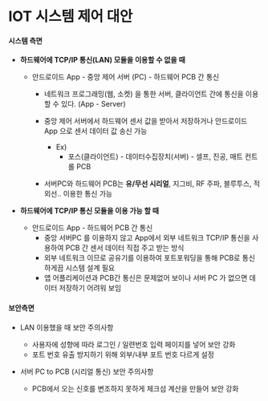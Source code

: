 # IOT 시스템 제어 대안 

#### 시스템 측면

- **하드웨어에 TCP/IP 통신(LAN) 모듈을 이용할 수 없을 때**

  - 안드로이드 App - 중앙 제어 서버 (PC) - 하드웨어 PCB 간 통신 

    - 네트워크 프로그래밍(웹, 소켓) 을 통한 서버, 클라이언트 간에 통신을 이용할 수 있다. (App - Server)

    - 중앙 제어 서버에서 하드웨어 센서 값을 받아서 저장하거나 안드로이드 App 으로 센서 데이터 값 송신 가능 

      - Ex) 
        - 포스(클라이언트) -  데이터수집장치(서버) - 셀프, 진공, 매트 컨트롤 PCB

    - 서버PC와 하드웨어 PCB는 **유/무선 시리얼**, 지그비, RF 주파, 블루투스, 적외선..  이용한 통신 가능 

      

- **하드웨어에 TCP/IP 통신 모듈을 이용 가능 할 때**

  - 안드로이드 App - 하드웨어 PCB 간 통신  
    - 중앙 서버PC 를 이용하지 않고 App에서 외부 네트워크 TCP/IP 통신을 사용하여 PCB 간 센서 데이터 직접 주고 받는 방식 
    - 외부 네트워크 이므로 공유기를 이용하여 포트포워딩을 통해 PCB로 통신하게끔 시스템 설계 필요
    - 앱 어플리케이션과 PCB간 통신은 문제없어 보이나 서버 PC 가 없으면 데이터 저장하기 어려워 보임 





#### 보안측면

- LAN 이용했을 때 보안 주의사항
  - 사용자에 성향에 따라 로그인 / 일련번호 입력 페이지를 넣어 보안 강화
  - 포트 번호 유출 방지하기 위해 외부/내부 포트 번호 다르게 설정 

- 서버 PC to PCB (시리얼 통신) 보안 주의사항
  - PCB에서 오는 신호를 변조하지 못하게 체크섬 계산을 만들어 보안 강화